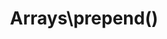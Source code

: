 ---
title: Arrays\prepend()
description: >
 Creates a function which adds the defined values to the start of an array.

layout: composable_function
group: arrays
subgroup: array_manipulation
categories: [array, array manipulation]
coreFunctions: 
    - array_unshift()

source: https://github.com/gin0115/pinkcrab_function_constructors/blob/master/src/arrays.php#L61
namespace: PinkCrab\FunctionConstructors\Arrays
since: 0.3.0

deprecated: false
alternative: false

definition: >
 /**
  * Returns a Closure for prepending a value to an array.
  *
  * @param mixed $value
  * @return Closure(array<int|string, mixed>):array<int|string, mixed>
  */
 Arrays\prepend(mixed $value): Closure
closure: >
 /**
   * @param array<int|string, mixed> $array
   * @return array<int|string, mixed>
   */
 $function (array $data): array

examplePartial: >
 // Create the closure that adds 'a' to the start of an array.

 $addA = Arrays\prepend('a');


 // Called as a function.

 var_dump($addA(['b', 'c'])); // ['a', 'b', 'c']



exampleCurried: >
 // Adds `a` to the end of an array

  var_dump(Arrays\prepend('a')(['b', 'c'])); // ['a', 'b', 'c']


---